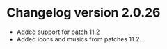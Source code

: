 # Changelog version 2.0.26

- Added support for patch 11.2
- Added icons and musics from patches 11.2.